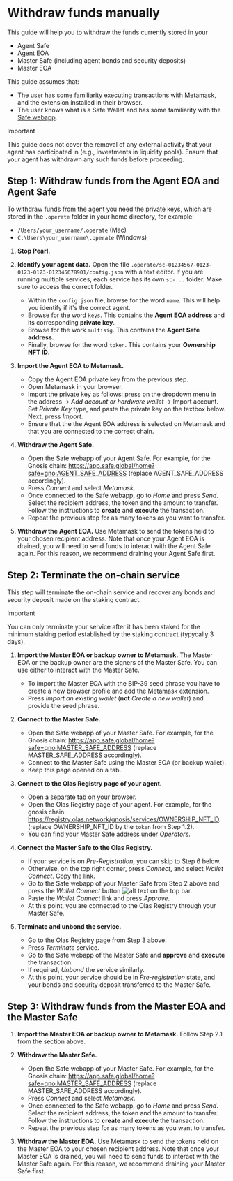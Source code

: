 # Withdraw funds manually

This guide will help you to withdraw the funds currently stored in your

* Agent Safe
* Agent EOA
* Master Safe (including agent bonds and security deposits)
* Master EOA

This guide assumes that:

* The user has some familiarity executing transactions with [Metamask](https://metamask.io/), and the extension installed in their browser.
* The user knows what is a Safe Wallet and has some familiarity with the [Safe webapp](https://app.safe.global/).

> [!IMPORTANT]
> This guide does not cover the removal of any external activity that your agent has participated in (e.g., investments in liquidity pools). Ensure that your agent has withdrawn any such funds before proceeding.

## Step 1: Withdraw funds from the Agent EOA and Agent Safe

To withdraw funds from the agent you need the private keys, which are stored in the `.operate` folder in your home directory, for example:

* `/Users/your_username/.operate` (Mac)
* `C:\Users\your_username\.operate` (Windows)

1. **Stop Pearl.**

2. **Identify your agent data.** Open the file `.operate/sc-01234567-0123-0123-0123-012345678901/config.json` with a text editor. If you are running multiple services, each service has its own `sc-...` folder. Make sure to access the correct folder.
    * Within the `config.json` file, browse for the word `name`. This will help you identify if it's the correct agent.
    * Browse for the word `keys`. This contains the **Agent EOA address** and its corresponding **private key**.
    * Browse for the work `multisig`. This contains the **Agent Safe address**.
    * Finally, browse for the word `token`. This contains your **Ownership NFT ID**.

3. **Import the Agent EOA to Metamask.**
    * Copy the Agent EOA private key from the previous step.
    * Open Metamask in your browser.
    * Import the private key as follows: press on the dropdown menu in the address &#8594; *Add account or hardware wallet* &#8594; Import account. Set *Private Key* type, and paste the private key on the textbox below. Next, press *Import*.
    * Ensure that the the Agent EOA address is selected on Metamask and that you are connected to the correct chain.

4. **Withdraw the Agent Safe.**
    * Open the Safe webapp of your Agent Safe. For example, for the Gnosis chain: https://app.safe.global/home?safe=gno:AGENT_SAFE_ADDRESS (replace AGENT_SAFE_ADDRESS accordingly).
    * Press *Connect* and select *Metamask*.
    * Once connected to the Safe webapp, go to *Home* and press *Send*. Select the recipient address, the token and the amount to transfer. Follow the instructions to **create** and **execute** the transaction.
    * Repeat the previous step for as many tokens as you want to transfer.

5. **Withdraw the Agent EOA.** Use Metamask to send the tokens held to your chosen recipient address. Note that once your Agent EOA is drained, you will need to send funds to interact with the Agent Safe again. For this reason, we recommend draining your Agent Safe first.

## Step 2: Terminate the on-chain service

This step will terminate the on-chain service and recover any bonds and security deposit made on the staking contract.

> [!IMPORTANT]
> You can only terminate your service after it has been staked for the minimum staking period established by the staking contract (typycally 3 days).

1. **Import the Master EOA or backup owner to Metamask.** The Master EOA or the backup owner are the signers of the Master Safe. You can use either to interact with the Master Safe.
   * To import the Master EOA with the BIP-39 seed phrase you have to create a new browser profile and add the Metamask extension.
   * Press *Import an existing wallet* (**not** *Create a new wallet*) and provide the seed phrase.

2. **Connect to the Master Safe.**
    * Open the Safe webapp of your Master Safe. For example, for the Gnosis chain: https://app.safe.global/home?safe=gno:MASTER_SAFE_ADDRESS (replace MASTER_SAFE_ADDRESS accordingly).
    * Connect to the Master Safe using the Master EOA (or backup wallet).
    * Keep this page opened on a tab.

3. **Connect to the Olas Registry page of your agent.**
   * Open a separate tab on your browser.
   * Open the Olas Registry page of your agent. For example, for the gnosis chain: https://registry.olas.network/gnosis/services/OWNERSHIP_NFT_ID. (replace OWNERSHIP_NFT_ID by the `token` from Step 1.2).
   * You can find your Master Safe address under *Operators*.

4. **Connect the Master Safe to the Olas Registry.**
   * If your service is on *Pre-Registration*, you can skip to Step 6 below.
   * Otherwise, on the top right corner, press *Connect*, and select *Wallet Connect*. Copy the link.
   * Go to the Safe webapp of your Master Safe from Step 2 above and press the *Wallet Connect* button ![alt text](image-2.png) on the top bar.
   * Paste the *Wallet Connect* link and press *Approve*.
   * At this point, you are connected to the Olas Registry through your Master Safe.
  
5. **Terminate and unbond the service.**
   * Go to the Olas Registry page from Step 3 above.
   * Press *Terminate* service.
   * Go to the Safe webapp of the Master Safe and **approve** and **execute** the transaction.
   * If required, *Unbond* the service similarly.
   * At this point, your service should be in *Pre-registration* state, and your bonds and security deposit transferred to the Master Safe.
  
## Step 3: Withdraw funds from the Master EOA and the Master Safe

1. **Import the Master EOA or backup owner to Metamask.** Follow Step 2.1 from the section above.

2. **Withdraw the Master Safe.**
    * Open the Safe webapp of your Master Safe. For example, for the Gnosis chain: https://app.safe.global/home?safe=gno:MASTER_SAFE_ADDRESS (replace MASTER_SAFE_ADDRESS accordingly).
    * Press *Connect* and select *Metamask*.
    * Once connected to the Safe webapp, go to *Home* and press *Send*. Select the recipient address, the token and the amount to transfer. Follow the instructions to **create** and **execute** the transaction.
    * Repeat the previous step for as many tokens as you want to transfer.

3. **Withdraw the Master EOA.** Use Metamask to send the tokens held on the Master EOA to your chosen recipient address. Note that once your Master EOA is drained, you will need to send funds to interact with the Master Safe again. For this reason, we recommend draining your Master Safe first.
